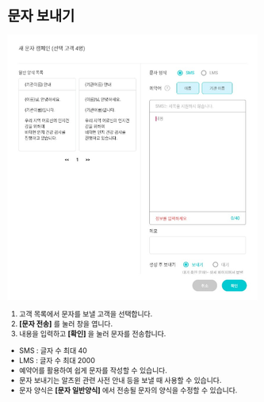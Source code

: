 # 문자 보내기 

<img
src="/img/send_message.jpg"
alt="send_message"
/>

1. 고객 목록에서 문자를 보낼 고객을 선택합니다.
2. **[문자 전송]** 를 눌러 창을 엽니다.
3. 내용을 입력하고 **[확인]** 을 눌러 문자를 전송합니다.
- SMS : 글자 수 최대 40
- LMS : 글자 수 최대 2000
- 예약어를 활용하여 쉽게 문자를 작성할 수 있습니다.
- 문자 보내기는 알츠윈 관련 사전 안내 등을 보낼 때 사용할 수 있습니다.
- 문자 양식은 **[문자 일반양식]** 에서 전송될 문자의 양식을 수정할 수 있습니다.  
  
